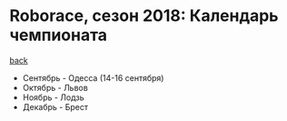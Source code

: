 # Roborace, сезон 2018: Календарь чемпионата
[back](./)

* Сентябрь - Одесса (14-16 сентября)
* Октябрь - Львов
* Ноябрь - Лодзь
* Декабрь - Брест
